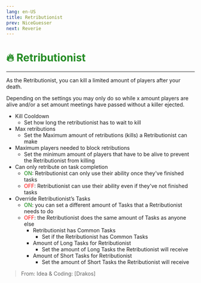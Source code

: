 ```yaml
---
lang: en-US
title: Retributionist
prev: NiceGuesser
next: Reverie
---
```


# <font color="#228b22">🔥 <b>Retributionist</b></font> <Badge text="Killing" type="tip" vertical="middle"/>
---

As the Retributionist, you can kill a limited amount of players after your death. 

Depending on the settings you may only do so while x amount players are alive and/or a set amount meetings have passed without a killer ejected.

* Kill Cooldown
  * Set how long the retributionist has to wait to kill
* Max retributions
  * Set the Maximum amount of retributions (kills) a Retributionist can make
* Maximum players needed to block retributions
  * Set the minimum amount of players that have to be alive to prevent the Retributionist from killing
* Can only retribute on task completion
  * <font color=green>ON</font>: Retributionist can only use their ability once they've finished tasks
  * <font color=red>OFF</font>: Retributionist can use their ability even if they've not finished tasks
* Override Retributionist’s Tasks
  * <font color=green>ON</font>: you can set a different amount of Tasks that a Retributionist needs to do
  * <font color=red>OFF</font>: the Retributionist does the same amount of Tasks as anyone else
    * Retributionist has Common Tasks
      * Set if the Retributionist has Common Tasks
    * Amount of Long Tasks for Retributionist
      * Set the amount of Long Tasks the Retributionist will receive
    * Amount of Short Tasks for Retributionist
      * Set the amount of Short Tasks the Retributionist will receive

> From: Idea & Coding: [Drakos]